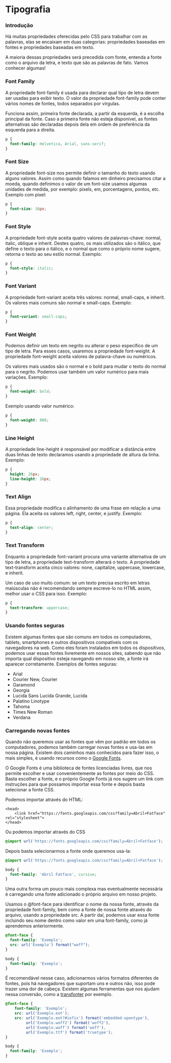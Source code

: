 # Tipografia

### Introdução

Há muitas propriedades oferecidas pelo CSS para trabalhar com as palavras, elas se encaixam em duas categorias: propriedades baseadas em fontes e propriedades baseadas em texto. 

A maioria dessas propriedades será precedida com fonte, entenda a fonte como o arquivo da letra, e texto que são as palavras de fato. Vamos conhecer algumas!

### Font Family

A propriedade font-family é usada para declarar qual tipo de letra devem ser usadas para exibir texto. O valor da propriedade font-family pode conter vários nomes de fontes, todos separados por vírgulas.

Funciona assim, primeira fonte declarada, a partir da esquerda, é a escolha principal da fonte. Caso a primeira fonte não esteja disponível, as fontes alternativas são declaradas depois dela em ordem de preferência da esquerda para a direita.

```css
p {
  font-family: Helvetica, Arial, sans-serif;
}
```

### Font Size

A propriedade font-size nos permite definir o tamanho do texto usando alguns valores. Assim como quando falamos em dinheiro precisamos citar a moeda, quando definimos o valor de um font-size usamos algumas unidades de medida, por exemplo: pixels, em, porcentagens, pontos, etc. Exemplo com pixel:

```css
p {
  font-size: 16px;
}
```

### Font Style

A propriedade font-style aceita quatro valores de palavras-chave: normal, italic, oblique e inherit. Destes quatro, os mais utilizados são o itálico, que define o texto para o itálico, e o normal que como o próprio nome sugere, retorna o texto ao seu estilo normal. Exemplo:

```css
p {
  font-style: italic;
}
```

### Font Variant

A propriedade font-variant aceita três valores: normal, small-caps, e inherit. Os valores mais comuns são normal e small-caps. Exemplo:

```css
p {
  font-variant: small-caps;
}
```

### Font Weight

Podemos definir um texto em negrito ou alterar o peso específico de um tipo de letra. Para esses casos, usaremos a propriedade font-weight. A propriedade font-weight aceita valores de palavra-chave ou numéricos.

Os valores mais usados são o normal e o bold para mudar o texto do normal para o negrito. Podemos usar também um valor numérico para mais variações. Exemplo:

```css
p {
  font-weight: bold;
}
```

Exemplo usando valor numérico:

```css
p {
  font-weight: 800;
}
```

### Line Height

A propriedade line-height é responsável por modificar a distância entre duas linhas de texto declaramos usando a propriedade de altura da linha. Exemplo:

```css
p {
  height: 26px;
  line-height: 26px;
}
```

### Text Align

Essa propriedade modifica o alinhamento de uma frase em relação a uma página. Ela aceita os valores left, right, center, e justify. Exemplo:

```css
p {
  text-align: center;
}
```

### Text Transform

Enquanto a propriedade font-variant procura uma variante alternativa de um tipo de letra, a propriedade text-transform alterará o texto. A propriedade text-transform aceita cinco valores: none, capitalize, uppercase, lowercase, e inherit.

Um caso de uso muito comum: se um texto precisa escrito em letras maiúsculas não é recomendando sempre escreve-lo no HTML assim, melhor usar o CSS para isso. Exemplo:

```css
p {
  text-transform: uppercase;
}
```

### Usando fontes seguras

Existem algumas fontes que são comuns em todos os computadores, tablets, smartphones e outros dispositivos compatíveis com os navegadores na web. Como eles foram instalados em todos os dispositivos, podemos usar essas fontes livremente em nossos sites, sabendo que não importa qual dispositivo esteja navegando em nosso site, a fonte irá aparecer corretamente. Exemplos de fontes seguras:

* Arial
* Courier New, Courier
* Garamond
* Georgia
* Lucida Sans Lucida Grande, Lucida
* Palatino Linotype
* Tahoma
* Times New Roman
* Verdana

### Carregando novas fontes

Quando não queremos usar as fontes que vêm por padrão em todos os computadores, podemos também carregar novas fontes e usa-las em nossa página. Existem dois caminhos mais conhecidos para fazer isso, o mais simples, é usando recursos como o [Google Fonts](https://fonts.google.com/).

O Google Fonts é uma biblioteca de fontes licenciadas livres, que nos permite escolher e usar convenientemente as fontes por meio do CSS. Basta escolher a fonte, e o próprio Google Fonts já nos sugere um link com instruções para que possamos importar essa fonte e depois basta selecionar a fonte CSS.

Podemos importar através do HTML:

```markup
<head>
    <link href="https://fonts.googleapis.com/css?family=Abril+Fatface" rel="stylesheet">
</head>
```

Ou podemos importar através do CSS

```css
@import url('https://fonts.googleapis.com/css?family=Abril+Fatface');
```

Depois basta selecionarmos a fonte onde queremos usa-la:

```css
@import url('https://fonts.googleapis.com/css?family=Abril+Fatface');

body {
  font-family: 'Abril Fatface', cursive;
}
```

Uma outra forma um pouco mais complexa mas eventualmente necessária é carregando uma fonte adicionado o próprio arquivo em nosso projeto.

Usamos o @font-face para identificar o nome da nossa fonte, através da propriedade font-family, bem como a fonte de nossa fonte através do arquivo, usando a propriedade src. A partir daí, podemos usar essa fonte incluindo seu nome dentro como valor em uma font-family, como já aprendemos anteriormente.

```css
@font-face {
  font-family: 'Exemplo';
  src: url('Exemplo') format("woff");
}

body {
  font-family: 'Exemplo';
}
```

É recomendável nesse caso, adicionarmos vários formatos diferentes de fontes, pois há navegadores que suportam uns e outros não, isso pode trazer uma dor de cabeça. Existem algumas ferramentas que nos ajudam nessa conversão, como a [transfonter](https://transfonter.org/) por exemplo.

```css
@font-face {
    font-family: 'Exemplo';
    src: url('Exemplo.eot');
    src: url('Exemplo.eot?#iefix') format('embedded-opentype'),
         url('Exemplo.woff2') format('woff2'),
         url('Exemplo.woff') format('woff'),
         url('Exemplo.ttf') format('truetype');
}

body {
  font-family: 'Exemplo';
}
```

